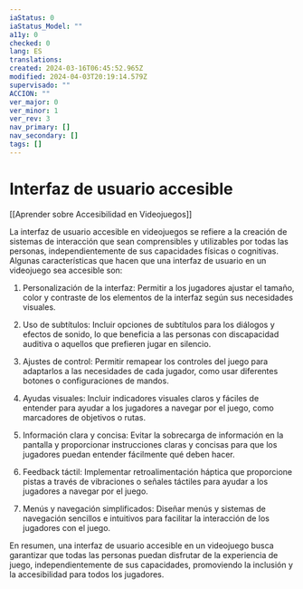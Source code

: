 ```yaml
---
iaStatus: 0
iaStatus_Model: ""
a11y: 0
checked: 0
lang: ES
translations: 
created: 2024-03-16T06:45:52.965Z
modified: 2024-04-03T20:19:14.579Z
supervisado: ""
ACCION: ""
ver_major: 0
ver_minor: 1
ver_rev: 3
nav_primary: []
nav_secondary: []
tags: []
---
```

# Interfaz de usuario accesible

[[Aprender sobre Accesibilidad en Videojuegos]]

La interfaz de usuario accesible en videojuegos se refiere a la creación de sistemas de interacción que sean comprensibles y utilizables por todas las personas, independientemente de sus capacidades físicas o cognitivas. Algunas características que hacen que una interfaz de usuario en un videojuego sea accesible son:

1. Personalización de la interfaz: Permitir a los jugadores ajustar el tamaño, color y contraste de los elementos de la interfaz según sus necesidades visuales.

2. Uso de subtítulos: Incluir opciones de subtítulos para los diálogos y efectos de sonido, lo que beneficia a las personas con discapacidad auditiva o aquellos que prefieren jugar en silencio.

3. Ajustes de control: Permitir remapear los controles del juego para adaptarlos a las necesidades de cada jugador, como usar diferentes botones o configuraciones de mandos.

4. Ayudas visuales: Incluir indicadores visuales claros y fáciles de entender para ayudar a los jugadores a navegar por el juego, como marcadores de objetivos o rutas.

5. Información clara y concisa: Evitar la sobrecarga de información en la pantalla y proporcionar instrucciones claras y concisas para que los jugadores puedan entender fácilmente qué deben hacer.

6. Feedback táctil: Implementar retroalimentación háptica que proporcione pistas a través de vibraciones o señales táctiles para ayudar a los jugadores a navegar por el juego.

7. Menús y navegación simplificados: Diseñar menús y sistemas de navegación sencillos e intuitivos para facilitar la interacción de los jugadores con el juego.

En resumen, una interfaz de usuario accesible en un videojuego busca garantizar que todas las personas puedan disfrutar de la experiencia de juego, independientemente de sus capacidades, promoviendo la inclusión y la accesibilidad para todos los jugadores.
